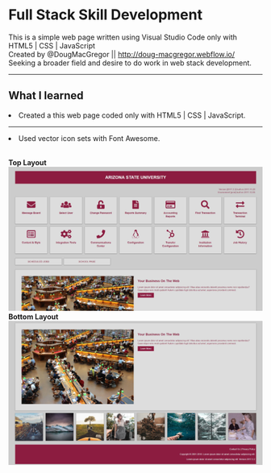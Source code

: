 # Full Stack Skill Development
This is a simple web page written using Visual Studio Code only with HTML5 | CSS | JavaScript<br>
Created by @DougMacGregor || http://doug-macgregor.webflow.io/<br>
Seeking a broader field and desire to do work in web stack development.

<hr>

## What I learned
<li>Created a this web page coded only with HTML5 | CSS | JavaScript.</li><hr>
<li>Used vector icon sets with Font Awesome.</li><br>

<b>Top Layout</b><br>
![java-code](https://raw.githubusercontent.com/SEDoug/web_template/master/img/page-1.JPG)
<b>Bottom Layout</b><br>
![java-code](https://raw.githubusercontent.com/SEDoug/web_template/master/img/page-2.JPG)

